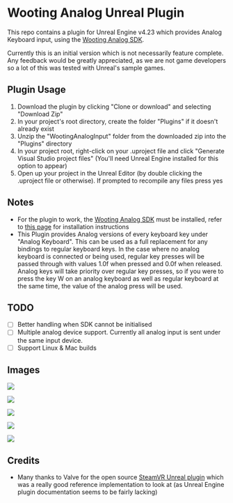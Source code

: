 # Wooting Analog Unreal Plugin

This repo contains a plugin for Unreal Engine v4.23 which provides Analog Keyboard input, using the [Wooting Analog SDK](https://github.com/WootingKb/wooting-analog-sdk).

Currently this is an initial version which is not necessarily feature complete. Any feedback would be greatly appreciated, as we are not game developers so a lot of this was tested with Unreal's sample games.

## Plugin Usage

1. Download the plugin by clicking "Clone or download" and selecting "Download Zip"
2. In your project's root directory, create the folder "Plugins" if it doesn't already exist
3. Unzip the "WootingAnalogInput" folder from the downloaded zip into the "Plugins" directory
4. In your project root, right-click on your .uproject file and click "Generate Visual Studio project files" (You'll need Unreal Engine installed for this option to appear)
5. Open up your project in the Unreal Editor (by double clicking the .uproject file or otherwise). If prompted to recompile any files press yes

## Notes

- For the plugin to work, the [Wooting Analog SDK](https://github.com/WootingKb/wooting-analog-sdk) must be installed, refer to [this page](https://github.com/WootingKb/wooting-analog-sdk) for installation instructions
- This Plugin provides Analog versions of every keyboard key under "Analog Keyboard". This can be used as a full replacement for any bindings to regular keyboard keys. In the case where no analog keyboard is connected or being used, regular key presses will be passed through with values 1.0f when pressed and 0.0f when released. Analog keys will take priority over regular key presses, so if you were to press the key W on an analog keyboard as well as regular keyboard at the same time, the value of the analog press will be used.

## TODO

- [ ] Better handling when SDK cannot be initialised
- [ ] Multiple analog device support. Currently all analog input is sent under the same input device.
- [ ] Support Linux & Mac builds

## Images

![](https://i.imgur.com/ZHDp1WB.png)

![](https://i.imgur.com/vIsQ5G6.png)

![](https://i.imgur.com/Lkq9moY.png)

![](https://i.imgur.com/sSjJzB8.png)

![](https://i.imgur.com/B59mDMW.png)

## Credits

- Many thanks to Valve for the open source [SteamVR Unreal plugin](https://github.com/ValveSoftware/steamvr_unreal_plugin) which was a really good reference implementation to look at (as Unreal Engine plugin documentation seems to be fairly lacking)